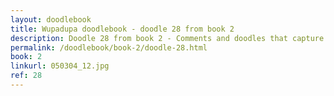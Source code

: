 ```yaml
---
layout: doodlebook
title: Wupadupa doodlebook - doodle 28 from book 2
description: Doodle 28 from book 2 - Comments and doodles that capture the essence of this event  
permalink: /doodlebook/book-2/doodle-28.html
book: 2
linkurl: 050304_12.jpg
ref: 28
---	  
```

																																																																							